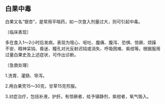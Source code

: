 ## 白果中毒

白果又名“银杏”，是常用平喘药，如一次食入剂量过大，则可引起中毒。

〔临床表现〕

多在食入1〜2小时后发病，表现为噁心、呕吐、腹痛、腹泻、恐惧、惊厥、烦躁不安、精神呆钝、昏迷、瞳孔对光反射迟钝或消失、呼吸困难、紫绀等。根据服用过量白果史及上述症状，可作出诊断。

〔急救处理〕

1.洗胃、灌肠、导泻。

2.用白果壳15〜30克，甘草15克煎服。

3.对症治疗，包括补液，护肝。有惊厥者，给予镇静剂，紫绀者，氧气吸入。
